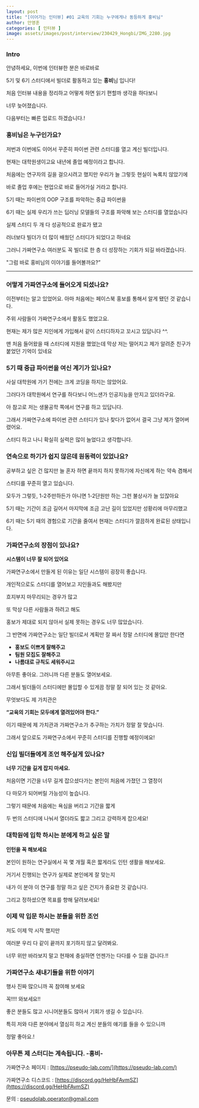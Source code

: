 ```yaml
---
layout: post
title: "[이어가는 인터뷰] #01 교육의 기회는 누구에게나 동등하게 홍비님"
author: 안영훈
categories: [ 인터뷰 ]
image: assets/images/post/interview/230429_Hongbi/IMG_2280.jpg
---
```


### Intro

안녕하세요, 이번에 인터뷰한 분은 바로바로 

5기 및 6기 스터디에서 빌더로 활동하고 있는 **홍비**님 입니다!

처음 인터뷰 내용을 정리하고 어떻게 하면 읽기 편할까 생각을 하다보니

너무 늦어졌습니다. 

다음부터는 빠른 업로드 하겠습니다.!

### 홍비님은 누구인가요?

저번과 이번에도 이어서 꾸준히 파이썬 관련 스터디를 열고 계신 빌더입니다.

현재는 대학원생이고요 내년에 졸업 예정이라고 합니다.

처음에는 연구자의 길을 걸으시려고 했지만 우리가 늘 그렇듯 현실이 녹록치 않았기에

바로 졸업 후에는 현업으로 바로 들어가실 거라고 합니다.

5기 때는 파이썬의 OOP 구조를 파악하는 중급 파이썬을

6기 때는 실제 우리가 쓰는 딥러닝 모델들의 구조를 파악해 보는 스터디를 열었습니다

실제 스터디 두 개 다 성공적으로 완료가 됐고 

러너보다 빌더가 더 많이 배웠던 스터디가 되었다고 하네요

그러니 가짜연구소 여러분도 꼭 빌더로 한 층 더 성장하는 기회가 되길 바라겠습니다.

"그럼 바로 홍비님의 이야기를 들어볼까요?”

---

### 어떻게 가짜연구소에 들어오게 되셨나요?

이전부터는 알고 있었어요. 아마 처음에는 페이스북 홍보를 통해서 알게 됐던 것 같습니다.

 주위 사람들이 가짜연구소에서 활동도 했었고요.

현재는 제가 많은 지인에게 가입해서 같이 스터디하자고 꼬시고 있답니다 ^^.

맨 처음 들어왔을 때 스터디에 지원을 했었는데 막상 저는 떨어지고 제가 알려준 친구가 붙었던 기억이 있네요

### 5기 때 중급 파이썬을 여신 계기가 있나요?

사실 대학원에 가기 전에는 크게 코딩을 하지는 않았어요.

그러다가 대학원에서 연구를 하다보니 어느샌가 인공지능을 만지고 있더라구요.

아 참고로 저는 생물공학 쪽에서 연구를 하고 있답니다. 

그래서 가짜연구소에 파이썬 관련 스터디가 있나 찾다가 없어서 결국 그냥 제가 열어버렸어요.

스터디 하고 나니 확실히 실력은 많이 늘었다고 생각합니다.

### 연속으로 하기가 쉽지 않은데 원동력이 있었나요?

공부하고 싶은 건 많지만 늘 혼자 하면 끝까지 하지 못하기에 자신에게 하는 약속 겸해서 

스터디를 꾸준히 열고 있습니다.

모두가 그렇듯, 1-2주만하든가 아니면 1-2단원만 하는 그런 불상사가 늘 있잖아요

5기 때는 기간이 조금 길어서 마지막에 조금 고난 길이 있었지만 성황리에 마무리했고 

6기 때는 5기 때의 경험으로 기간을 줄여서 현재는 스터디가 깔끔하게 완료된 상태입니다.

### 가짜연구소의 장점이 있나요?

**시스템이 너무 잘 되어 있어요**

가짜연구소에서 만들게 된 이유는 일단 시스템이 굉장히 좋습니다.

개인적으로도 스터디를 열어보고 지인들과도 해봤지만 

흐지부지 마무리되는 경우가 많고

또 막상 다른 사람들과 하려고 해도 

홍보가 제대로 되지 않아서 실제 못하는 경우도 너무 많았습니다.

그 반면에 가짜연구소는 일단 빌더로서 계획만 잘 짜서 정말 스터디에 몰입만 한다면

- **홍보도 이쁘게 잘해주고**
- **팀원 모집도 잘해주고**
- **나름대로 규칙도 세워주시고**

아무튼 좋아요. 그러니까 다른 분들도 열어보세요.

그래서 빌더들이 스터디에만 몰입할 수 있게끔 정말 잘 되어 있는 것 같아요.

무엇보다도 제 가치관은

**“교육의 기회는 모두에게 열려있어야 한다.”**

이기 때문에 제 가치관과 가짜연구소가 추구하는 가치가 정말 잘 맞습니다.

그래서 앞으로도 가짜연구소에서 꾸준히 스터디를 진행할 예정이에요!

### 신입 빌더들에게 조언 해주실게 있나요?

**너무 기간을 길게 잡지 마세요.**

처음이면 기간을 너무 길게 잡으셨다가는 본인이 처음에 가졌던 그 열정이 

다 마모가 되어버릴 가능성이 높습니다.

그렇기 때문에 처음에는 욕심을 버리고 기간을 짧게 

두 번의 스터디에 나눠서 열더라도 짧고 그리고 강력하게 잡으세요!

### 대학원에 입학 하시는 분에게 하고 싶은 말

**인턴을 꼭 해보세요**

본인이 원하는 연구실에서 꼭 몇 개월 혹은 짧게라도 인턴 생활을 해보세요.

거기서 진행되는 연구가 실제로 본인에게 잘 맞는지 

내가 이 분야 이 연구를 정말 하고 싶은 건지가 중요한 것 같습니다.

그리고 정하셨으면 목표를 향해 달려보세요!

### 이제 막 입문 하시는 분들을 위한 조언

저도 이제 막 시작 했지만

여러분 우리 다 같이 끝까지 포기하지 않고 달려봐요.

너무 위만 바라보지 말고 현재에 충실하면 언젠가는 다다를 수 있을 겁니다.!!

### 가짜연구소 새내기들을 위한 이야기

행사 진짜 많으니까 꼭 참여해 보세요 

꼭!!!! 와보세요!!

좋은 분들도 많고 시니어분들도 많아서 기회가 생길 수 있습니다.

특히 저와 다른 분야에서 열심히 하고 계신 분들의 얘기를 들을 수 있으니까

정말 좋아요.!

### 아무튼 제 스터디는 계속됩니다. -홍비-

가짜연구소 페이지 : [https://pseudo-lab.com/](https://pseudo-lab.com/)

가짜연구소 디스코드 : [https://discord.gg/HeHbFAvmSZ](https://discord.gg/HeHbFAvmSZ)

문의 : [pseudolab.operator@gmail.com](mailto:pseudolab.operator@gmail.com)